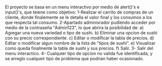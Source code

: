 El proyecto se basa en un menu interactivo por medio de alert()'s e input()'s, que teiene como objetivo:
  1-Realizar el carrito de compras de un cliente, donde finalemente se le detalla el valor final y los consumos a los que respecta tal consumo.
  2-Apartado adminisrador pudiendo acceder por medio de la contraseña "Admin123", lo que abrira la posibilidad de:
      a) Agregar una nueva variedad o tipo de sushi.
      b) Eliminar una opcion de sushi con su precio correspondiente.
      c) Editar o modificar la tabla de precios.
      d) Editar o modificar algun nombre de la lista de "tipos de sushi".
      e) Visualizar como queda finalmente la tabla de sushi y sus precios.
      f) Salir.
  3- Salir del menu interactico.
  4- Cualquier tipo de opcion no valida fue identificada, y se arreglo cualqueir tipo de problema que podrian haber ocasionado.

